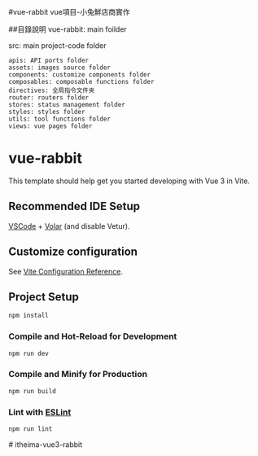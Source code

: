 #vue-rabbit vue項目-小兔鮮店商實作

##目錄說明
vue-rabbit: main foilder

  src: main project-code folder

    apis: API ports folder
    assets: images source folder
    components: customize components folder
    composables: composable functions folder
    directives: 全局指令文件夹
    router: routers folder
    stores: status management folder
    styles: styles folder
    utils: tool functions folder
    views: vue pages folder

# vue-rabbit

This template should help get you started developing with Vue 3 in Vite.

## Recommended IDE Setup

[VSCode](https://code.visualstudio.com/) + [Volar](https://marketplace.visualstudio.com/items?itemName=Vue.volar) (and disable Vetur).

## Customize configuration

See [Vite Configuration Reference](https://vitejs.dev/config/).

## Project Setup

```sh
npm install
```

### Compile and Hot-Reload for Development

```sh
npm run dev
```

### Compile and Minify for Production

```sh
npm run build
```

### Lint with [ESLint](https://eslint.org/)

```sh
npm run lint
```
#   i t h e i m a - v u e 3 - r a b b i t 
 
 
